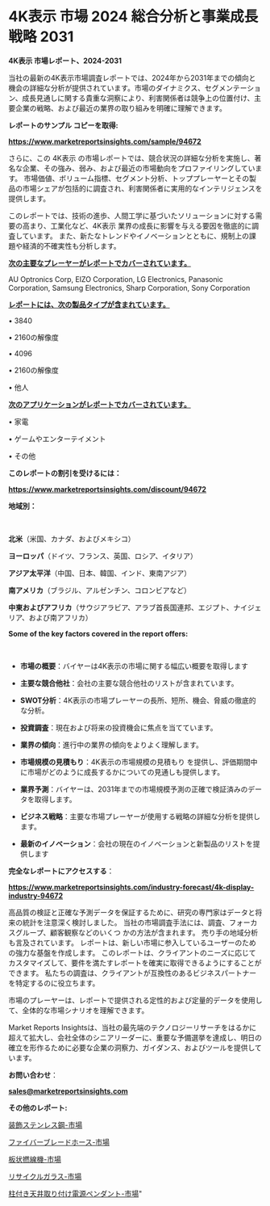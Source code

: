 # 4K表示 市場 2024 総合分析と事業成長戦略 2031

<strong>4K表示 市場レポート、2024-2031</strong>

当社の最新の4K表示市場調査レポートでは、2024年から2031年までの傾向と機会の詳細な分析が提供されています。市場のダイナミクス、セグメンテーション、成長見通しに関する貴重な洞察により、利害関係者は競争上の位置付け、主要企業の戦略、および最近の業界の取り組みを明確に理解できます。



<strong>レポートのサンプル コピーを取得:</strong> <a href=https://www.marketreportsinsights.com/sample/94672>

<strong><u>https://www.marketreportsinsights.com/sample/94672</u></strong></a>

さらに、この 4K表示 の市場レポートでは、競合状況の詳細な分析を実施し、著名な企業、その強み、弱み、および最近の市場動向をプロファイリングしています。 市場価値、ボリューム指標、セグメント分析、トッププレーヤーとその製品の市場シェアが包括的に調査され、利害関係者に実用的なインテリジェンスを提供します。

このレポートでは、技術の進歩、人間工学に基づいたソリューションに対する需要の高まり、工業化など、4K表示 業界の成長に影響を与える要因を徹底的に調査しています。 また、新たなトレンドやイノベーションとともに、規制上の課題や経済的不確実性も分析します。



<strong><u>次の主要なプレーヤーがレポートでカバーされています。</u></strong>

AU Optronics Corp, EIZO Corporation, LG Electronics, Panasonic Corporation, Samsung Electronics, Sharp Corporation, Sony Corporation



<strong><u><b>レポートには、次の製品タイプが含まれています。</b></u></strong>

• 3840

• 2160の解像度

•  4096

• 2160の解像度

• 他人



<strong><u><b>次のアプリケーションがレポートでカバーされています。</b></u></strong>

• 家電

• ゲームやエンターテイメント

• その他



<strong><b>このレポートの割引を受けるには：</b></strong>

<a href=https://www.marketreportsinsights.com/discount/94672>

<strong><u>https://www.marketreportsinsights.com/discount/94672</u></strong></a>



<strong>地域別：</strong>

<strong> </strong>



<strong>北米</strong>（米国、カナダ、およびメキシコ）



<strong>ヨーロッパ</strong>（ドイツ、フランス、英国、ロシア、イタリア）



<strong>アジア太平洋</strong>（中国、日本、韓国、インド、東南アジア）



<strong>南アメリカ</strong>（ブラジル、アルゼンチン、コロンビアなど）



<strong>中東およびアフリカ</strong>（サウジアラビア、アラブ首長国連邦、エジプト、ナイジェリア、および南アフリカ）



<strong>Some of the key factors covered in the report offers:</strong>

<strong> </strong>
<ul>
  <li>

<strong>市場の概要</strong>：バイヤーは4K表示の市場に関する幅広い概要を取得します</li>
  <li>

<strong>主要な競合他社</strong>：会社の主要な競合他社のリストが含まれています。</li>
  <li>

<strong>SWOT分析</strong>：4K表示の市場プレーヤーの長所、短所、機会、脅威の徹底的な分析。</li>
  <li>

<strong>投資調査</strong>：現在および将来の投資機会に焦点を当てています。</li>
  <li>

<strong>業界の傾向</strong>：進行中の業界の傾向をよりよく理解します。</li>
  <li>

<strong>市場規模の見積もり</strong>：4K表示の市場規模の見積もり を提供し、評価期間中に市場がどのように成長するかについての見通しも提供します。</li>
  <li>

<strong>業界予測</strong>：バイヤーは、2031年までの市場規模予測の正確で検証済みのデータを取得します。</li>
  <li>

<strong>ビジネス戦略</strong>：主要な市場プレーヤーが使用する戦略の詳細な分析を提供します。</li>
  <li>

<strong>最新のイノベーション</strong>：会社の現在のイノベーションと新製品のリストを提供します</li>
</ul>


<strong>完全なレポートにアクセスする</strong>：

<a href=https://www.marketreportsinsights.com/industry-forecast/4k-display-industry-94672>

<strong><u>https://www.marketreportsinsights.com/industry-forecast/4k-display-industry-94672</u></strong></a>

高品質の検証と正確な予測データを保証するために、研究の専門家はデータと将来の統計を注意深く検討しました。 当社の市場調査手法には、調査、フォーカスグループ、顧客観察などのいくつ かの方法が含まれます。 売り手の地域分析も言及されています。 レポートは、新しい市場に参入しているユーザーのための強力な基盤を作成します。 このレポートは、クライアントのニーズに応じてカスタマイズして、要件を満たすレポートを確実に取得できるようにすることができます。 私たちの調査は、クライアントが互換性のあるビジネスパートナーを特定するのに役立ちます。

市場のプレーヤーは、レポートで提供される定性的および定量的データを使用して、全体的な市場シナリオを理解できます。

Market Reports Insightsは、当社の最先端のテクノロジーリサーチをはるかに超えて拡大し、会社全体のシニアリーダーに、重要な予備選挙を達成し、明日の確立を形作るために必要な企業の洞察力、ガイダンス、およびツールを提供しています。



<strong><b>お問い合わせ</b></strong>：

<a href=mailto:sales@marketreportsinsights.com>

<strong><u>sales@marketreportsinsights.com</u></strong></a>



<strong>その他のレポート:</strong>

<a href=https://www.linkedin.com/pulse/装飾ステンレス鋼-市場-2023-競争分析と事業成長-2030-market-tribunal-gpg5f/>装飾ステンレス鋼-市場</a>

<a href=https://www.linkedin.com/pulse/ファイバーブレードホース-市場-2023-総合分析と事業成長戦略-2030-pr-news-hub-zmvzf/>ファイバーブレードホース-市場</a>

<a href=https://www.linkedin.com/pulse/板状撚線機-市場-2023-推進要因と成長機会-2030-consumer-connection-collective-360-ecqcf/>板状撚線機-市場</a>

<a href=https://www.linkedin.com/pulse/リサイクルガラス-市場-2023-swot-分析と成長率-2030-pr-news-hub-nycsf/>リサイクルガラス-市場</a>

<a href=https://www.linkedin.com/pulse/柱付き天井取り付け電源ペンダント-市場-2023-新興市場-将来の動向と市場需要-vkfhc/>柱付き天井取り付け電源ペンダント-市場</a>"
